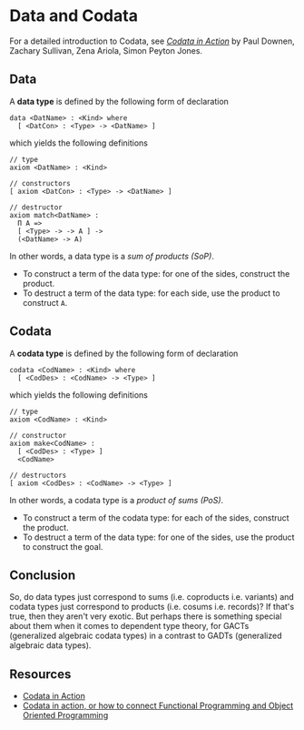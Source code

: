 # Data and Codata

For a detailed introduction to Codata, see _[Codata in
Action][codata-in-action]_ by Paul Downen, Zachary Sullivan, Zena Ariola, Simon
Peyton Jones.

## Data

A **data type** is defined by the following form of declaration

```
data <DatName> : <Kind> where
  [ <DatCon> : <Type> -> <DatName> ]
```

which yields the following definitions

```
// type
axiom <DatName> : <Kind>

// constructors
[ axiom <DatCon> : <Type> -> <DatName> ]

// destructor
axiom match<DatName> : 
  Π A => 
  [ <Type> -> -> A ] ->
  (<DatName> -> A)
```

In other words, a data type is a _sum of products (SoP)_. 
- To construct a term of the data type: for one of the sides, construct the
  product.
- To destruct a term of the data type: for each side, use the product to
  construct `A`.

## Codata

A **codata type** is defined by the following form of declaration

```
codata <CodName> : <Kind> where
  [ <CodDes> : <CodName> -> <Type> ]
```

which yields the following definitions

```
// type
axiom <CodName> : <Kind>

// constructor
axiom make<CodName> :
  [ <CodDes> : <Type> ]
  <CodName>

// destructors
[ axiom <CodDes> : <CodName> -> <Type> ]
```

In other words, a codata type is a _product of sums (PoS)_. 
- To construct a term of the codata type: for each of the sides, construct the
  product.
- To destruct a term of the data type: for one of the sides, use the product to
  construct the goal.

## Conclusion

So, do data types just correspond to sums (i.e. coproducts i.e. variants) and
codata types just correspond to products (i.e. cosums i.e. records)? If that's
true, then they aren't very exotic. But perhaps there is something special about
them when it comes to dependent type theory, for GACTs (generalized algebraic
codata types) in a contrast to GADTs (generalized algebraic data types).

## Resources

- [Codata in Action][codata-in-action]
- [Codata in action, or how to connect Functional Programming and Object Oriented Programming][codata-and-oop]

[codata-in-action]: https://www.microsoft.com/en-us/research/publication/codata-in-action/
[codata-and-oop]: https://www.javiercasas.com/articles/codata-in-action